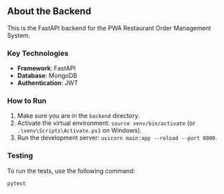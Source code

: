 ## About the Backend

This is the FastAPI backend for the PWA Restaurant Order Management System.

### Key Technologies

- **Framework**: FastAPI
- **Database**: MongoDB
- **Authentication**: JWT

### How to Run

1.  Make sure you are in the `backend` directory.
2.  Activate the virtual environment: `source venv/bin/activate` (or `.\venv\Scripts\Activate.ps1` on Windows).
3.  Run the development server: `uvicorn main:app --reload --port 8000`.

### Testing

To run the tests, use the following command:

```bash
pytest
```
